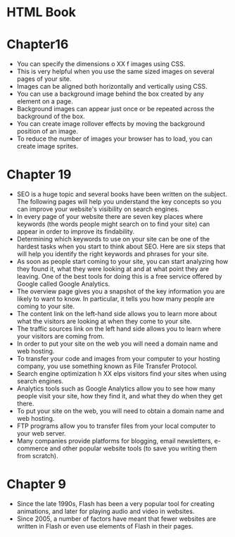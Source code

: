 # HTML Book
# Chapter16
* You can specify the dimensions o XX f images using CSS.
* This is very helpful when you use the same sized images on several pages of your site.
* Images can be aligned both horizontally and vertically using CSS.
* You can use a background image behind the box created by any element on a page.
* Background images can appear just once or be repeated across the background of the box.
* You can create image rollover effects by moving the background position of an image.
* To reduce the number of images your browser has to load, you can create image sprites.
# Chapter 19
* SEO is a huge topic and several books have been written on the subject. The following pages will help you understand the key concepts so you can improve your website's visibility on search engines.
* In every page of your website there are seven key places where keywords (the words people might search on to find your site) can appear in order to improve its findability.
* Determining which keywords to use on your site can be one of the hardest tasks when you start to think about SEO. Here are six steps that will help you identify the right keywords and phrases for your site.
* As soon as people start coming to your site, you can start analyzing how they found it, what they were looking at and at what point they are leaving. One of the best tools for doing this is a free service offered by Google called Google Analytics.
* The overview page gives you a snapshot of the key information you are likely to want to know. In particular, it tells you how many people are coming to your site.
* The content link on the left-hand side allows you to learn more about what the visitors are looking at when they come to your site.
* The traffic sources link on the left hand side allows you to learn where your visitors are coming from.
* In order to put your site on the web you will need a domain name and web hosting.
* To transfer your code and images from your computer to your hosting company, you use something known as File Transfer Protocol.
* Search engine optimization h XX elps visitors find your sites when using search engines.
* Analytics tools such as Google Analytics allow you to see how many people visit your site, how they find it, and what they do when they get there.
* To put your site on the web, you will need to obtain a domain name and web hosting.
* FTP programs allow you to transfer files from your local computer to your web server.
* Many companies provide platforms for blogging, email newsletters, e-commerce and other popular website tools (to save you writing them from scratch).


# Chapter 9
* Since the late 1990s, Flash has been a very popular tool for creating animations, and later for playing audio and video in websites.
* Since 2005, a number of factors have meant that fewer websites are written in Flash or even use elements of Flash in their pages.